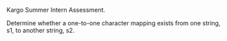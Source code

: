 Kargo Summer Intern Assessment.


Determine whether a one-to-one character mapping exists from one string, s1, to another string, s2.
